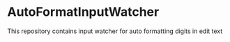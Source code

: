 # AutoFormatInputWatcher
This repository contains input watcher for auto formatting digits in edit text
